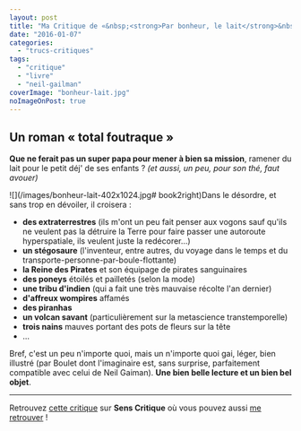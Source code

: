 ```yaml
---
layout: post
title: "Ma Critique de «&nbsp;<strong>Par bonheur, le lait</strong>&nbsp;» de <em>Neil Gaiman<em>, illustré par <em>Boulet</em>"
date: "2016-01-07"
categories: 
  - "trucs-critiques"
tags: 
  - "critique"
  - "livre"
  - "neil-gailman"
coverImage: "bonheur-lait.jpg"
noImageOnPost: true
---
```


## Un roman « total foutraque »

**Que ne ferait pas un super papa pour mener à bien sa mission**, ramener du lait pour le petit déj' de ses enfants ? _(et aussi, un peu, pour son thé, faut avouer)_

![](/images/bonheur-lait-402x1024.jpg# book2right)Dans le désordre, et sans trop en dévoiler, il croisera :

- **des extraterrestres** (ils m'ont un peu fait penser aux vogons sauf qu'ils ne veulent pas la détruire la Terre pour faire passer une autoroute hyperspatiale, ils veulent juste la redécorer...)
- **un stégosaure** (l'inventeur, entre autres, du voyage dans le temps et du transporte-personne-par-boule-flottante)
- **la Reine des Pirates** et son équipage de pirates sanguinaires
- **des poneys** étoilés et pailletés (selon la mode)
- **une tribu d'indien** (qui a fait une très mauvaise récolte l'an dernier)
- **d'affreux wompires** affamés
- **des piranhas**
- **un volcan savant** (particulièrement sur la metascience transtemporelle)
- **trois nains** mauves portant des pots de fleurs sur la tête
- ...

Bref, c'est un peu n'importe quoi, mais un n'importe quoi gai, léger, bien illustré (par Boulet dont l'imaginaire est, sans surprise, parfaitement compatible avec celui de Neil Gaiman). **Une bien belle lecture et un bien bel objet**.

* * *

Retrouvez [cette critique](http://www.senscritique.com/livre/Par_bonheur_le_lait/critique/79567287) sur **Sens Critique** où vous pouvez aussi [me retrouver](http://www.senscritique.com/Arnaud_Malon) !
